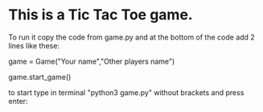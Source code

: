 # This is a Tic Tac Toe game.

To run it copy the code from game.py and at the bottom of the code add 2 lines like these:

game = Game("Your name","Other players name")

game.start_game()

to start type in terminal "python3 game.py" without brackets and press enter:
